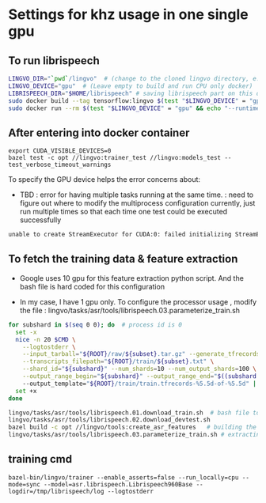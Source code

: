 # Settings for khz usage in one single gpu


## To run librispeech 
```bash
LINGVO_DIR="`pwd`/lingvo"  # (change to the cloned lingvo directory, e.g. "$HOME/lingvo")
LINGVO_DEVICE="gpu"  # (Leave empty to build and run CPU only docker)
LIBRISPEECH_DIR="$HOME/librispeech" # saving librispeech part on this dir
sudo docker build --tag tensorflow:lingvo $(test "$LINGVO_DEVICE" = "gpu" && echo "--build-arg base_image=nvidia/cuda:10.0-cudnn7-runtime-ubuntu16.04") - < ${LINGVO_DIR}/docker/dev.dockerfile
sudo docker run --rm $(test "$LINGVO_DEVICE" = "gpu" && echo "--runtime=nvidia") -it -v ${LINGVO_DIR}:/tmp/lingvo -v ${LIBRISPEECH_DIR}:/tmp/librispeech -v ${HOME}/.gitconfig:/home/${USER}/.gitconfig:ro -p 6006:6006 -p 8888:8888 --name lingvo tensorflow:lingvo bash
```

## After entering into docker container

```shell
export CUDA_VISIBLE_DEVICES=0  
bazel test -c opt //lingvo:trainer_test //lingvo:models_test --test_verbose_timeout_warnings
```

To specify the GPU device helps the error concerns about:
* TBD : error for having multiple tasks running at the same time.
      : need to figure out where to modify the multiprocess configuration
      currently, just run multiple times so that each time one test could be executed successfully 

```bash
unable to create StreamExecutor for CUDA:0: failed initializing StreamExecutor for CUDA device ordinal 0: Internal: failed call to cuDevicePrimaryCtxRetain: CUDA_ERROR_INVALID_DEVICE: invalid device ordinal 0
```

## To fetch the training data & feature extraction

* Google uses 10 gpu for this feature extraction python script. And the bash file is hard coded for this configuration

- In my case, I have 1 gpu only. To configure the processor usage , modify the file : lingvo/tasks/asr/tools/librispeech.03.parameterize_train.sh 

```bash
for subshard in $(seq 0 0); do  # process id is 0
  set -x
  nice -n 20 $CMD \
    --logtostderr \
    --input_tarball="${ROOT}/raw/${subset}.tar.gz" --generate_tfrecords \
    --transcripts_filepath="${ROOT}/train/${subset}.txt" \
    --shard_id="${subshard}" --num_shards=10 --num_output_shards=100 \
    --output_range_begin="${subshard}" --output_range_end="$((subshard + 10))" \   # and it compute file from 0-10
    --output_template="${ROOT}/train/train.tfrecords-%5.5d-of-%5.5d" || touch FAILED &
  set +x
done
```

```bash
lingvo/tasks/asr/tools/librispeech.01.download_train.sh  # bash file to fetch librispeech from official site saved as tar.gz
lingvo/tasks/asr/tools/librispeech.02.download_devtest.sh 
bazel build -c opt //lingvo/tools:create_asr_features   # building the extraction tool, this tool will be used in the following script
lingvo/tasks/asr/tools/librispeech.03.parameterize_train.sh # extracting the features , save only text and mfcc
```


## training cmd

```
bazel-bin/lingvo/trainer --enable_asserts=false --run_locally=cpu --mode=sync --model=asr.librispeech.Librispeech960Base --logdir=/tmp/librispeech/log --logtostderr
```
